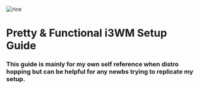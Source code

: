 ![rice](https://github.com/user-attachments/assets/01d09927-135f-4a96-bfa3-acc886f6c95e)

# Pretty & Functional i3WM Setup Guide

### This guide is mainly for my own self reference when distro hopping but can be helpful for any newbs trying to replicate my setup.
